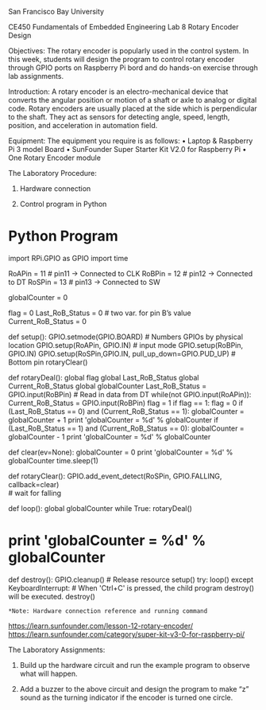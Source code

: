             
 San Francisco Bay University

CE450 Fundamentals of Embedded Engineering
Lab 8 Rotary Encoder Design

Objectives:
The rotary encoder is popularly used in the control system. In this week, students will design the program to control rotary encoder through GPIO ports on Raspberry Pi bord and do hands-on exercise through lab assignments.

Introduction:
A rotary encoder is an electro-mechanical device that converts the angular position or motion of a shaft or axle to analog or digital code. Rotary encoders are usually placed at the side which is perpendicular to the shaft. They act as sensors for detecting angle, speed, length, position, and acceleration in automation field.

Equipment: 
The equipment you require is as follows:
•	Laptop & Raspberry Pi 3 model Board
•	SunFounder Super Starter Kit V2.0 for Raspberry Pi 
•	One Rotary Encoder module

The Laboratory Procedure: 
1.	Hardware connection 

 
 
 

2.	Control program in Python

# Python Program

import RPi.GPIO as GPIO
import time

RoAPin = 11    # pin11	-> Connected to CLK
RoBPin = 12    # pin12	-> Connected to DT
RoSPin = 13    # pin13	-> Connected to SW

globalCounter = 0

flag = 0
Last_RoB_Status = 0		# two var. for pin B’s value	
Current_RoB_Status = 0		

def setup():
	GPIO.setmode(GPIO.BOARD)       # Numbers GPIOs by physical location
	GPIO.setup(RoAPin, GPIO.IN)    # input mode
	GPIO.setup(RoBPin, GPIO.IN)
	GPIO.setup(RoSPin,GPIO.IN, pull_up_down=GPIO.PUD_UP)  # Bottom pin
	rotaryClear()

def rotaryDeal():
	global flag
	global Last_RoB_Status
	global Current_RoB_Status
	global globalCounter
	Last_RoB_Status = GPIO.input(RoBPin)	# Read in data from DT
	while(not GPIO.input(RoAPin)):
		Current_RoB_Status = GPIO.input(RoBPin)
		flag = 1
	if flag == 1:
		flag = 0
		if (Last_RoB_Status == 0) and (Current_RoB_Status == 1):
			globalCounter = globalCounter + 1
			print 'globalCounter = %d' % globalCounter
		if (Last_RoB_Status == 1) and (Current_RoB_Status == 0):
			globalCounter = globalCounter - 1
			print 'globalCounter = %d' % globalCounter

def clear(ev=None):
        	globalCounter = 0
	print 'globalCounter = %d' % globalCounter
	time.sleep(1)

def rotaryClear():
        GPIO.add_event_detect(RoSPin, GPIO.FALLING, callback=clear) 	
	# wait for falling

def loop():
	global globalCounter
	while True:
		rotaryDeal()
#		print 'globalCounter = %d' % globalCounter

def destroy():
	GPIO.cleanup()             # Release resource
setup()
try:
	loop()
except 	KeyboardInterrupt:  # When 'Ctrl+C' is pressed, the child program destroy() will be  executed.
	destroy()

	*Note: Hardware connection reference and running command
https://learn.sunfounder.com/lesson-12-rotary-encoder/
https://learn.sunfounder.com/category/super-kit-v3-0-for-raspberry-pi/

The Laboratory Assignments: 

1.	Build up the hardware circuit and run the example program to observe what will happen.

2.	Add a buzzer to the above circuit and design the program to make “z” sound as the turning indicator if the encoder is turned one circle. 

